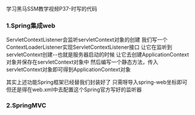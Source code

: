 学习黑马SSM教学视频P37-时写的代码

### 1.Spring集成web
ServletContextListener会监听servletContext对象的创建
我们写一个ContextLoaderListener实现ServletContextListener接口
让它在监听到servletContext创建--也就是服务器启动的时候
让它去创建ApplicationContext对象并保存在servletContext对象中
然后编写一个静态方法，传入servletContext对象即可得到ApplicationContext对象

其实上述功能Spring框架已经替我们封装好了
只需呀导入spring-web坐标即可
但还是得在web.xml中去配置这个Spring官方写好的监听器

### 2.SpringMVC